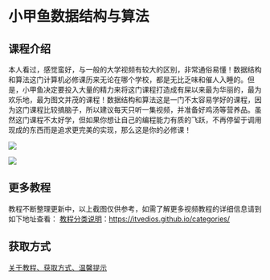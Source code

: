 # 小甲鱼数据结构与算法

## 课程介绍

本人看过，感觉蛮好，与一般的大学视频有较大的区别，非常通俗易懂！数据结构和算法这门计算机必修课历来无论在哪个学校，都是无比乏味和催人入睡的。但是，小甲鱼决定要投入大量的精力来将这门课程打造成有屎以来最为华丽的，最为欢乐地，最为图文并茂的课程！数据结构和算法这是一门不太容易学好的课程，因为这门课程比较搞脑子，所以建议每天只听一集视频，并准备好鸡汤等营养品。虽然这门课程不太好学，但如果你想让自己的编程能力有质的飞跃，不再停留于调用现成的东西而是追求更完美的实现，那么这是你的必修课！

![](http://oqn6ggw87.bkt.clouddn.com/小甲鱼数据结构与算法1.png)

<!--more-->

![](http://oqn6ggw87.bkt.clouddn.com/小甲鱼数据结构与算法2.png)

## 更多教程

教程不断整理更新中，以上截图仅供参考，如需了解更多视频教程的详细信息请到如下地址查看：
[教程分类说明](https://itvedios.github.io/categories/)：<https://itvedios.github.io/categories/>

## 获取方式

[关于教程、获取方式、温馨提示](https://itvedios.github.io/about/)
